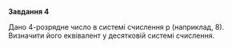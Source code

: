**Завдання 4**

Дано 4-розрядне число в системі счислення р (наприклад, 8). Визначити його еквівалент у десятковій системі счислення.
